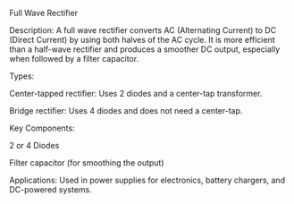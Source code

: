Full Wave Rectifier

Description:
A full wave rectifier converts AC (Alternating Current) to DC (Direct Current) by using both halves of the AC cycle. It is more efficient than a half-wave rectifier and produces a smoother DC output, especially when followed by a filter capacitor.

Types:

Center-tapped rectifier: Uses 2 diodes and a center-tap transformer.

Bridge rectifier: Uses 4 diodes and does not need a center-tap.


Key Components:

2 or 4 Diodes

Filter capacitor (for smoothing the output)


Applications:
Used in power supplies for electronics, battery chargers, and DC-powered systems.
